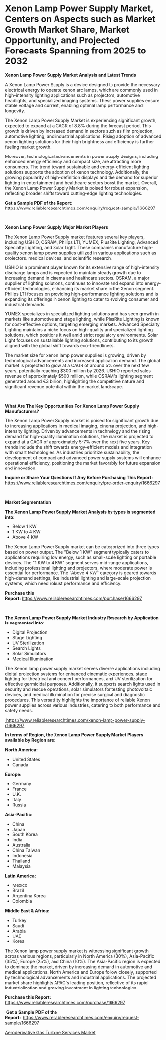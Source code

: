 <p><h1>Xenon Lamp Power Supply Market, Centers on Aspects such as Market Growth Market Share, Market Opportunity, and Projected Forecasts Spanning from 2025 to 2032</h1></p><p><strong>Xenon Lamp Power Supply Market Analysis and Latest Trends</strong></p>
<p><p>A Xenon Lamp Power Supply is a device designed to provide the necessary electrical energy to operate xenon arc lamps, which are commonly used in high-intensity lighting applications such as projectors, automotive headlights, and specialized imaging systems. These power supplies ensure stable voltage and current, enabling optimal lamp performance and longevity.</p><p>The Xenon Lamp Power Supply Market is experiencing significant growth, expected to expand at a CAGR of 8.8% during the forecast period. This growth is driven by increased demand in sectors such as film projection, automotive lighting, and industrial applications. Rising adoption of advanced xenon lighting solutions for their high brightness and efficiency is further fueling market growth. </p><p>Moreover, technological advancements in power supply designs, including enhanced energy efficiency and compact size, are attracting more consumers. The trend toward sustainable and energy-efficient lighting solutions supports the adoption of xenon technology. Additionally, the growing popularity of high-definition displays and the demand for superior lighting in entertainment and healthcare sectors boost the market. Overall, the Xenon Lamp Power Supply Market is poised for robust expansion, reflecting broader shifts toward cutting-edge lighting technologies.</p></p>
<p><strong>Get a Sample PDF of the Report:&nbsp;</strong> <a href="https://www.reliableresearchtimes.com/enquiry/request-sample/1666297?utm_campaign=2237&utm_medium=2&utm_source=Github&utm_content=ia&utm_term=07042025&utm_id=xenon-lamp-power-supply">https://www.reliableresearchtimes.com/enquiry/request-sample/1666297</a></p>
<p>&nbsp;</p>
<p><strong>Xenon Lamp Power Supply Major Market Players</strong></p>
<p><p>The Xenon Lamp Power Supply market features several key players, including USHIO, OSRAM, Philips LTI, YUMEX, PlusRite Lighting, Advanced Specialty Lighting, and Solar Light. These companies manufacture high-quality xenon lamp power supplies utilized in various applications such as projectors, medical devices, and scientific research.</p><p>USHIO is a prominent player known for its extensive range of high-intensity discharge lamps and is expected to maintain steady growth due to increasing demand in cinema and healthcare sectors. OSRAM, a major supplier of lighting solutions, continues to innovate and expand into energy-efficient technologies, enhancing its market share in the Xenon segment. Philips LTI focuses on providing high-performance lighting solutions and is expanding its offerings in xenon lighting to cater to evolving consumer and industrial demands.</p><p>YUMEX specializes in specialized lighting solutions and has seen growth in markets like automotive and stage lighting, while PlusRite Lighting is known for cost-effective options, targeting emerging markets. Advanced Specialty Lighting maintains a niche focus on high-quality and specialized lighting solutions, which positions it well amid strict regulatory environments. Solar Light focuses on sustainable lighting solutions, contributing to its growth aligned with the global shift towards eco-friendliness.</p><p>The market size for xenon lamp power supplies is growing, driven by technological advancements and increased application demand. The global market is projected to grow at a CAGR of around 5% over the next few years, potentially reaching $300 million by 2026. USHIO reported sales revenue of approximately $500 million, while OSRAM's lighting segment generated around €3 billion, highlighting the competitive nature and significant revenue potential within the market landscape.</p></p>
<p>&nbsp;</p>
<p><strong>What Are The Key Opportunities For Xenon Lamp Power Supply Manufacturers?</strong></p>
<p><p>The Xenon Lamp Power Supply market is poised for significant growth due to increasing applications in medical imaging, cinema projection, and high-intensity lighting. Driven by advancements in technology and the rising demand for high-quality illumination solutions, the market is projected to expand at a CAGR of approximately 5-7% over the next five years. Key trends include the shift towards energy-efficient models and integration with smart technologies. As industries prioritize sustainability, the development of compact and advanced power supply systems will enhance operational efficiency, positioning the market favorably for future expansion and innovation.</p></p>
<p><strong>Inquire or Share Your Questions If Any Before Purchasing This Report:</strong> <a href="https://www.reliableresearchtimes.com/enquiry/pre-order-enquiry/1666297?utm_campaign=2237&utm_medium=2&utm_source=Github&utm_content=ia&utm_term=07042025&utm_id=xenon-lamp-power-supply">https://www.reliableresearchtimes.com/enquiry/pre-order-enquiry/1666297</a></p>
<p>&nbsp;</p>
<p><strong>Market Segmentation</strong></p>
<p><strong>The Xenon Lamp Power Supply Market Analysis by types is segmented into:</strong></p>
<p><ul><li>Below 1 KW</li><li>1 KW to 4 KW</li><li>Above 4 KW</li></ul></p>
<p><p>The Xenon Lamp Power Supply market can be categorized into three types based on power output. The "Below 1 KW" segment typically caters to applications requiring low energy, such as small-scale lighting or portable devices. The "1 KW to 4 KW" segment serves mid-range applications, including professional lighting and projectors, where moderate power is essential for performance. The "Above 4 KW" category is geared towards high-demand settings, like industrial lighting and large-scale projection systems, which need robust performance and efficiency.</p></p>
<p><strong>Purchase this Report:&nbsp;</strong><a href="https://www.reliableresearchtimes.com/purchase/1666297?utm_campaign=2237&utm_medium=2&utm_source=Github&utm_content=ia&utm_term=07042025&utm_id=xenon-lamp-power-supply">https://www.reliableresearchtimes.com/purchase/1666297</a></p>
<p>&nbsp;</p>
<p><strong>The Xenon Lamp Power Supply Market Industry Research by Application is segmented into:</strong></p>
<p><ul><li>Digital Projection</li><li>Stage Lighting</li><li>UV Sterilization</li><li>Search Lights</li><li>Solar Simulators</li><li>Medical Illumination</li></ul></p>
<p><p>The Xenon lamp power supply market serves diverse applications including digital projection systems for enhanced cinematic experiences, stage lighting for theatrical and concert performances, and UV sterilization for effective germicidal purposes. Additionally, it supports search lights used in security and rescue operations, solar simulators for testing photovoltaic devices, and medical illumination for precise surgical and diagnostic procedures. This versatility highlights the importance of reliable Xenon power supplies across various industries, catering to both performance and safety needs.</p></p>
<p><a href="https://www.reliableresearchtimes.com/xenon-lamp-power-supply-r1666297?utm_campaign=2237&utm_medium=2&utm_source=Github&utm_content=ia&utm_term=07042025&utm_id=xenon-lamp-power-supply">&nbsp;https://www.reliableresearchtimes.com/xenon-lamp-power-supply-r1666297</a></p>
<p><strong>In terms of Region, the Xenon Lamp Power Supply Market Players available by Region are:</strong></p>
<p>
    <p> <strong> North America: </strong>
        <ul>
            <li>United States</li>
            <li>Canada</li>
        </ul>
        </p> 
    <p> <strong> Europe: </strong>
        <ul>
            <li>Germany</li>
            <li>France</li>
            <li>U.K.</li>
            <li>Italy</li>
            <li>Russia</li>
        </ul>
        </p> 
    <p> <strong> Asia-Pacific: </strong>
        <ul>
            <li>China</li>
            <li>Japan</li>
            <li>South Korea</li>
            <li>India</li>
            <li>Australia</li>
            <li>China Taiwan</li>
            <li>Indonesia</li>
            <li>Thailand</li>
            <li>Malaysia</li>
        </ul>
        </p> 
    <p> <strong> Latin America: </strong>
        <ul>
            <li>Mexico</li>
            <li>Brazil</li>
            <li>Argentina Korea</li>
            <li>Colombia</li>
        </ul>
        </p> 
    <p> <strong> Middle East & Africa: </strong>
        <ul>
            <li>Turkey</li>
            <li>Saudi</li>
            <li>Arabia</li>
            <li>UAE</li>
            <li>Korea</li>
        </ul>
    </p>
    </p>
<p><p>The Xenon lamp power supply market is witnessing significant growth across various regions, particularly in North America (30%), Asia-Pacific (35%), Europe (25%), and China (10%). The Asia-Pacific region is expected to dominate the market, driven by increasing demand in automotive and medical applications. North America and Europe follow closely, supported by technological advancements and industrial applications. The projected market share highlights APAC's leading position, reflective of its rapid industrialization and growing investment in lighting technologies.</p></p>
<p><strong>Purchase this Report: </strong><a href="https://www.reliableresearchtimes.com/purchase/1666297?utm_campaign=2237&utm_medium=2&utm_source=Github&utm_content=ia&utm_term=07042025&utm_id=xenon-lamp-power-supply">https://www.reliableresearchtimes.com/purchase/1666297</a></p>
<p>&nbsp;<strong>Get a Sample PDF of the Report:&nbsp;&nbsp;</strong><a href="https://www.reliableresearchtimes.com/enquiry/request-sample/1666297?utm_campaign=2237&utm_medium=2&utm_source=Github&utm_content=ia&utm_term=07042025&utm_id=xenon-lamp-power-supply">https://www.reliableresearchtimes.com/enquiry/request-sample/1666297</a></p>
<p><strong></strong></p>
<p><p><a href="https://github.com/mcfred89/Market-Research-Report-List-1/blob/main/aeroderivative-gas-turbine-services-market.md?utm_campaign=2237&utm_medium=2&utm_source=Github&utm_content=ia&utm_term=07042025&utm_id=xenon-lamp-power-supply">Aeroderivative Gas Turbine Services Market</a></p></p>